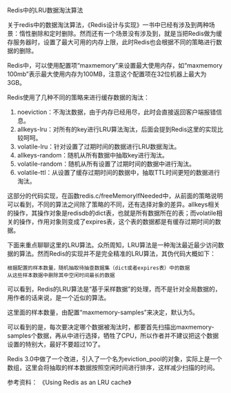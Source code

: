 Redis中的LRU数据淘汰算法

关于redis中的数据淘汰算法，《Redis设计与实现》一书中已经有涉及到两种场景：惰性删除和定时删除。然而还有一个场景没有涉及到，就是当把Redis做为缓存服务器时，设置了最大可用的内存上限，此时Redis也会根据不同的策略进行数据的删除。

Redis中，可以使用配置项“maxmemory”来设置最大使用内存，如“maxmemory 100mb”表示最大使用内存为100MB，注意这个配置项在32位机器上最大为3GB。

Redis使用了几种不同的策略来进行缓存数据的淘汰：

1.  noeviction：不淘汰数据，由于内存已经用尽，此时会直接返回客户端报错信息。
2.  allkeys-lru：对所有的key进行LRU算法淘汰，后面会提到Redis这里的实现比较呵呵。
3.  volatile-lru：针对设置了过期时间的数据进行LRU数据淘汰。
4.  allkeys-random：随机从所有数据中抽取key进行淘汰。
5.  volatile-random：随机从所有设置了过期时间的数据中进行淘汰。
6.  volatile-ttl：从设置了缓存过期时间的数据中，抽取TTL时间更短的数据进行淘汰。

这部分的代码实现，在函数redis.c/freeMemoryIfNeeded中，从前面的策略说明可以看到，不同的算法之间除了策略的不同，还有选择对象的差异。allkeys相关的操作，其操作对象是redisdb的dict表，也就是所有数据所在的表；而volatile相关的操作，作用对象则变成了expires表，这个表的数据都是有缓存过期时间的数据。

下面来重点聊聊这里的LRU算法。众所周知，LRU算法是一种淘汰最近最少访问数据的算法。然而Redis的实现并不是完全精准的LRU算法，其伪代码大概如下：

```
根据配置的样本数量，随机抽取待抽查数据集（dict或者expires表）中的数据
从这些样本数据中删除其中空闲时间最长的数据
```

可以看到，Redis的LRU算法是“基于采样数据”的处理，而不是针对全局数据的，用作者的话来说，是一个近似的算法。

这里面的样本数量，由配置“maxmemory-samples”来决定，默认为5。

可以看到的是，每次要决定哪个数据被淘汰时，都要首先扫描出maxmemory-samples个数据，再从中进行选择，牺牲了CPU，所以作者并不建议把这个数据设置的特别大，最好不要超过10了。

Redis 3.0中做了一个改进，引入了一个名为eviction_pool的对象，实际上是一个数组，这里会将抽取的样本数据按照空闲时间进行排序，这样减少扫描的时间。

参考资料：
《Using Redis as an LRU cache》





